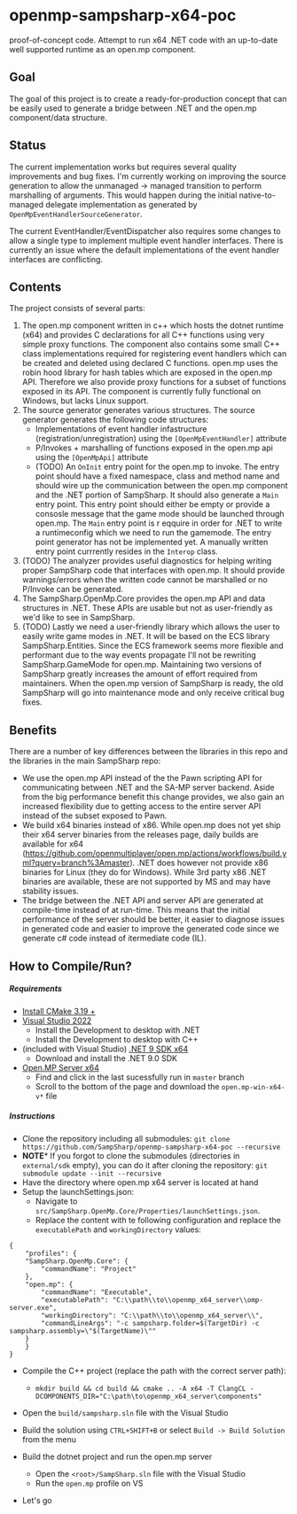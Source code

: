 # openmp-sampsharp-x64-poc

proof-of-concept code. Attempt to run x64 .NET code with an up-to-date well supported runtime as an open.mp component.

Goal
----

The goal of this project is to create a ready-for-production concept that can be easily used to generate a bridge
between .NET and the open.mp component/data structure.

Status
------

The current implementation works but requires several quality improvements and bug fixes. I'm currently working on
improving the source generation to allow the unmanaged -> managed transition to perform marshalling of arguments. This
would happen during the initial native-to-managed delegate implementation as generated by
`OpenMpEventHandlerSourceGenerator`.

The current EventHandler/EventDispatcher also requires some changes to allow a single type to implement multiple event
handler interfaces. There is currently an issue where the default implementations of the event handler interfaces are
conflicting.

Contents  
--------  

The project consists of several parts:  
1) The open.mp component written in c++ which hosts the dotnet runtime (x64) and provides C declarations for all C++
functions using very simple proxy functions. The component also contains some small C++ class implementations required
for registering event handlers which can be created and deleted using declared C functions. open.mp uses the robin hood
library for hash tables which are exposed in the open.mp API. Therefore we also provide proxy functions for a subset of
functions exposed in its API. The component is currently fully functional on Windows, but lacks Linux support.  
2) The source generator generates various structures. The source generator generates the following code structures:  
   - Implementations of event handler infastructure (registration/unregistration) using the `[OpenMpEventHandler]`
   attribute  
   - P/Invokes + marshalling of functions exposed in the open.mp api using the `[OpenMpApi]` attribute  
   - (TODO) An `OnInit` entry point for the open.mp to invoke. The entry point should have a fixed namespace, class and
   method name and should wire up the communication between the open.mp component and the .NET portion of SampSharp. It
   should also generate a `Main` entry point. This entry point should either be empty or provide a consosle message that
   the game mode should be launched through open.mp. The `Main` entry point is r eqquire in order for .NET to write a
   runtimeconfig which we need to run the gamemode. The entry point generator has not be implemented yet. A manually
   written entry point currrently resides in the `Interop` class.  
4) (TODO) The analyzer provides useful diagnostics for helping writing proper SampSharp code that interfaces with
open.mp. It should provide warnings/errors when the written code cannot be marshalled or no P/Invoke can be generated.  
5) The SampSharp.OpenMp.Core provides the open.mp API and data structures in .NET. These APIs are usable but not as
   user-friendly as we'd like to see in SampSharp.  
7) (TODO) Lastly we need a user-friendly library which allows the user to easily write game modes in .NET. It will be
based on the ECS library SampSharp.Entities. Since the ECS framework seems more flexible and performant due to the way
events propagate I'll not be rewriting SampSharp.GameMode for open.mp. Maintaining two versions of SampSharp greatly
increases the amount of effort required from maintainers. When the open.mp version of SampSharp is ready, the old
SampSharp will go into maintenance mode and only receive critical bug fixes.  

Benefits  
--------  

There are a number of key differences between the libraries in this repo and the libraries in the main
SampSharp repo:
- We use the open.mp API instead of the the Pawn scripting API for communicating between .NET and the
SA-MP server backend. Aside from the big performance benefit this change provides, we also gain an increased flexibility
due to getting access to the entire server API instead of the subset exposed to Pawn.  
- We build x64 binaries instead of x86. While open.mp does not yet ship their x64 server binaries from the releases
page, daily builds are available for x64
(https://github.com/openmultiplayer/open.mp/actions/workflows/build.yml?query=branch%3Amaster). .NET does however not
provide x86 binaries for Linux (they do for Windows). While 3rd party x86 .NET binaries are available, these are not
supported by MS and may have stability issues.  
- The bridge between the .NET API and server API are generated at compile-time instead of at run-time. This means that
the initial performance of the server should be better, it easier to diagnose issues in generated code and easier to
improve the generated code since we generate c# code instead of itermediate code (IL).  

## How to Compile/Run?

##### Requirements

- [Install CMake 3.19 +](https://cmake.org/download/)
- [Visual Studio 2022](https://visualstudio.microsoft.com/en-us/vs/)
  - Install the Development to desktop with .NET
  - Install the Development to desktop with C++
- (included with Visual Studio) [.NET 9 SDK x64](https://dotnet.microsoft.com/en-us/download)
  - Download and install the .NET 9.0 SDK
- [Open.MP Server x64](https://github.com/openmultiplayer/open.mp/actions/workflows/build.yml)
  - Find and click in the last sucessfully run in `master` branch
  - Scroll to the bottom of the page and download the `open.mp-win-x64-v*` file

##### Instructions

- Clone the repository including all submodules: `git clone https://github.com/SampSharp/openmp-sampsharp-x64-poc
--recursive` 
- **NOTE*** If you forgot to clone the submodules (directories in `external/sdk` empty), you can do it after cloning the
  repository: `git submodule update --init --recursive` 
- Have the directory where open.mp x64 server is located at hand
- Setup the launchSettings.json:
  - Navigate to `src/SampSharp.OpenMp.Core/Properties/launchSettings.json`.
  - Replace the content with te following configuration and replace the `executablePath` and `workingDirectory` values:
```
{
    "profiles": {
    "SampSharp.OpenMp.Core": {
        "commandName": "Project"
    },
    "open.mp": {
        "commandName": "Executable",
        "executablePath": "C:\\path\\to\\openmp_x64_server\\omp-server.exe",
        "workingDirectory": "C:\\path\\to\\openmp_x64_server\\",
        "commandLineArgs": "-c sampsharp.folder=$(TargetDir) -c sampsharp.assembly=\"$(TargetName)\""
    }
    }
}
```

- Compile the C++ project (replace the path with the correct server path):
  - `mkdir build && cd build && cmake .. -A x64 -T ClangCL -DCOMPONENTS_DIR="C:\path\to\openmp_x64_server\components"`

- Open the `build/sampsharp.sln` file with the Visual Studio
- Build the solution using `CTRL+SHIFT+B` or select `Build -> Build Solution` from the menu

- Build the dotnet project and run the open.mp server
  - Open the `<root>/SampSharp.sln` file with the Visual Studio
  - Run the `open.mp` profile on VS

- Let's go
